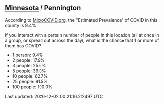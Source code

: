 
## [Minnesota](/united-states/minnesota) / Pennington

According to [MicroCOVID.org](http://microcovid.org),
the "Estimated Prevalence" of COVID in this county is 9.4%

If you interact with a certain number of people in this location
(all at once in a group, or spread out across the day), what is the chance that
1 or more of them has COVID?

- 1 person: 9.4%
- 2 people: 17.9%
- 3 people: 25.6%
- 5 people: 39.0%
- 10 people: 62.7%
- 25 people: 91.5%
- 100 people: 100.0%

Last updated: 2020-12-02 00:21:16.212497 UTC
